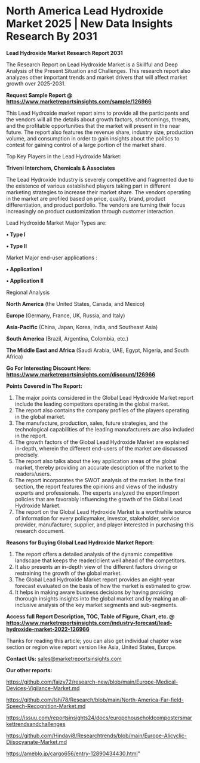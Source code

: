 # North America Lead Hydroxide Market 2025 | New Data Insights Research By 2031

<strong>Lead Hydroxide Market Research Report 2031</strong>

The Research Report on Lead Hydroxide Market is a Skillful and Deep Analysis of the Present Situation and Challenges. This research report also analyzes other important trends and market drivers that will affect market growth over 2025-2031.

<strong>Request Sample Report @ <a href=https://www.marketreportsinsights.com/sample/126966>https://www.marketreportsinsights.com/sample/126966</a></strong>

This Lead Hydroxide market report aims to provide all the participants and the vendors will all the details about growth factors, shortcomings, threats, and the profitable opportunities that the market will present in the near future. The report also features the revenue share, industry size, production volume, and consumption in order to gain insights about the politics to contest for gaining control of a large portion of the market share.

Top Key Players in the Lead Hydroxide Market:

<strong>Triveni Interchem, Chemicals & Associates</strong>

The Lead Hydroxide Industry is severely competitive and fragmented due to the existence of various established players taking part in different marketing strategies to increase their market share. The vendors operating in the market are profiled based on price, quality, brand, product differentiation, and product portfolio. The vendors are turning their focus increasingly on product customization through customer interaction.

Lead Hydroxide Market Major Types are:

<strong>• Type I

• Type II</strong>

Market Major end-user applications :

<strong>• Application I

• Application II</strong>

Regional Analysis

</u><strong><b>North America</b></strong> (the United States, Canada, and Mexico)

<strong><b>Europe </b></strong>(Germany, France, UK, Russia, and Italy)

<strong><b>Asia-Pacific</b></strong> (China, Japan, Korea, India, and Southeast Asia)

<strong><b>South America</b></strong> (Brazil, Argentina, Colombia, etc.)

<strong><b>The Middle East and Africa</b></strong> (Saudi Arabia, UAE, Egypt, Nigeria, and South Africa)

<strong>Go For Interesting Discount Here: <a href=https://www.marketreportsinsights.com/discount/126966>https://www.marketreportsinsights.com/discount/126966</a></strong>

<strong>Points Covered in The Report:</strong>
<ol>
  <li>The major points considered in the Global Lead Hydroxide Market report include the leading competitors operating in the global market.</li>
  <li>The report also contains the company profiles of the players operating in the global market.</li>
  <li>The manufacture, production, sales, future strategies, and the technological capabilities of the leading manufacturers are also included in the report.</li>
  <li>The growth factors of the Global Lead Hydroxide Market are explained in-depth, wherein the different end-users of the market are discussed precisely.</li>
  <li>The report also talks about the key application areas of the global market, thereby providing an accurate description of the market to the readers/users.</li>
  <li>The report incorporates the SWOT analysis of the market. In the final section, the report features the opinions and views of the industry experts and professionals. The experts analyzed the export/import policies that are favorably influencing the growth of the Global Lead Hydroxide Market.</li>
  <li>The report on the Global Lead Hydroxide Market is a worthwhile source of information for every policymaker, investor, stakeholder, service provider, manufacturer, supplier, and player interested in purchasing this research document.</li>
</ol>
<strong>Reasons for Buying Global Lead Hydroxide Market Report:</strong>

<ol>
  <li>The report offers a detailed analysis of the dynamic competitive landscape that keeps the reader/client well ahead of the competitors.</li>
  <li>It also presents an in-depth view of the different factors driving or restraining the growth of the global market.</li>
  <li>The Global Lead Hydroxide Market report provides an eight-year forecast evaluated on the basis of how the market is estimated to grow.</li>
  <li>It helps in making aware business decisions by having providing thorough insights insights into the global market and by making an all-inclusive analysis of the key market segments and sub-segments.</li>
</ol>
<strong>Access full Report Description, TOC, Table of Figure, Chart, etc. @ <a href=https://www.marketreportsinsights.com/industry-forecast/lead-hydroxide-market-2022-126966>https://www.marketreportsinsights.com/industry-forecast/lead-hydroxide-market-2022-126966</a></strong>


Thanks for reading this article; you can also get individual chapter wise section or region wise report version like Asia, United States, Europe.

<strong>Contact Us:</strong>
sales@marketreportsinsights.com

<strong>Our other reports:</strong>

<a href=https://github.com/faizy72/research-new/blob/main/Europe-Medical-Devices-Vigilance-Market.md>https://github.com/faizy72/research-new/blob/main/Europe-Medical-Devices-Vigilance-Market.md</a>

<a href=https://github.com/Ishi78/Research/blob/main/North-America-Far-field-Speech-Recognition-Market.md>https://github.com/Ishi78/Research/blob/main/North-America-Far-field-Speech-Recognition-Market.md</a>

<a href=https://issuu.com/reportsinsights24/docs/europehouseholdcompostersmarkettrendsandchallenges>https://issuu.com/reportsinsights24/docs/europehouseholdcompostersmarkettrendsandchallenges</a>

<a href=https://github.com/Hindavi8/Researchtrends/blob/main/Europe-Alicyclic-Diisocyanate-Market.md>https://github.com/Hindavi8/Researchtrends/blob/main/Europe-Alicyclic-Diisocyanate-Market.md</a>

<a href=https://ameblo.jp/cargo656/entry-12890434430.html>https://ameblo.jp/cargo656/entry-12890434430.html</a>"
